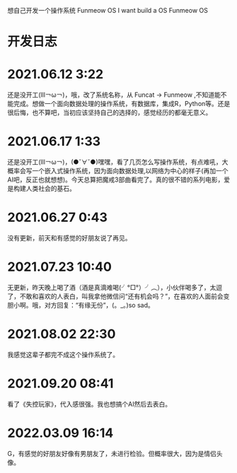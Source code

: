 想自己开发一个操作系统 Funmeow OS
I want build a OS Funmeow OS

开发日志
====

2021.06.12 3:22
==

还是没开工(lll￢ω￢)，哦，改了系统名称，从 Funcat -> Funmeow ,不知道能不能完成。想做一个面向数据处理的操作系统，有数据库，集成R，Python等。还是很后悔，也不算吧，当初应该坚持自己的选择的，感觉经历的都毫无意义。

2021.06.17 1:33
==

还是没开工(lll￢ω￢)，(●ˇ∀ˇ●)嘿嘿，看了几页怎么写操作系统，有点难吼，大概率会写一个嵌入式操作系统，因为面向数据处理,以网络为中心的样子(再加一个AI吧，反正也就想想)。今天总算把魔戒3部曲看完了。真的很不错的系列电影，爱是构建人类社会的基石。

2021.06.27 0:43
==

没有更新，前天和有感觉的好朋友说了再见。

2021.07.23 10:40
==

无更新，昨天晚上喝了酒（酒是真滴难喝(╯°□°）╯︵），小伙伴喝多了，太逗了，不敢和喜欢的人表白，叫我拿他微信问“还有机会吗？”，在喜欢的人面前会变胆小啊。哦，对方回复：“有缘无份”，(。_。)so sad。

2021.08.02 22:30
==

我感觉这辈子都完不成这个操作系统了。

2021.09.20 08:41
==

看了《失控玩家》，代入感很强。我也想搞个AI然后去表白。

2022.03.09 16:14
==

G，有感觉的好朋友好像有男朋友了，未进行检验。但概率很大，因为是情侣头像。
